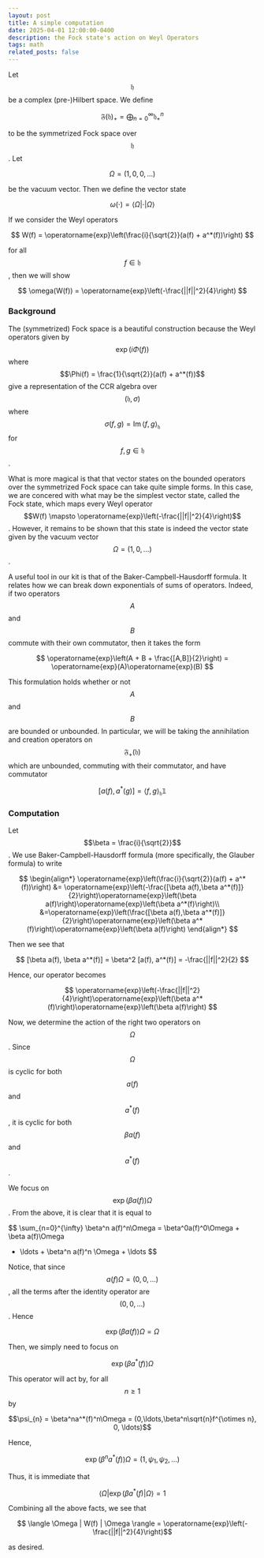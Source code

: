 ```yaml
---
layout: post
title: A simple computation
date: 2025-04-01 12:00:00-0400
description: the Fock state's action on Weyl Operators 
tags: math
related_posts: false
---
```


Let $$\mathfrak{h}$$ be a complex (pre-)Hilbert space. We define 

$$
\mathfrak{F}(\mathfrak{h})_{+} = \bigoplus_{n=0}^{\infty} \mathfrak{h}^{n}_{+}
$$

to be the symmetrized Fock space over $$\mathfrak{h}$$. Let 

$$
\Omega = (1,0,0,\ldots)
$$

be the vacuum vector. Then we define the vector state 

$$
\omega(\cdot) = \langle \Omega | \cdot | \Omega \rangle
$$

If we consider the Weyl operators

$$
W(f) = \operatorname{exp}\left(\frac{i}{\sqrt{2}}(a(f) + a^*(f))\right)
$$ 

for all $$f \in \mathfrak{h}$$, then we will show

$$
\omega(W(f)) = \operatorname{exp}\left(-\frac{||f||^2}{4}\right)
$$

### Background

The (symmetrized) Fock space is a beautiful construction because the Weyl operators given
by $$\operatorname{exp}(i\Phi(f))$$ where $$\Phi(f) = \frac{1}{\sqrt{2}}(a(f) + a^*(f))$$ give a representation of the CCR algebra over $$(\mathfrak{h}, \sigma)$$ where $$\sigma(f,g) = \operatorname{Im}\langle f,g\rangle_{\mathfrak{h}}$$ for $$f,g\in\mathfrak{h}$$.

What is more magical is that that vector states on the bounded operators over
the symmetrized Fock space can take quite simple forms. In this case, we are
concered with what may be the simplest vector state, called the Fock state,
which maps every Weyl operator $$W(f) \mapsto
\operatorname{exp}\left(-\frac{||f||^2}{4}\right)$$. However, it remains to be
shown that this state is indeed the vector state given by the vacuum vector
$$\Omega = (1, 0, \ldots)$$. 

A useful tool in our kit is that of the Baker-Campbell-Hausdorff formula. It
relates how we can break down exponentials of sums of operators. Indeed, if two
operators $$A$$ and $$B$$ commute with their own commutator, then it takes the
form 

$$
\operatorname{exp}\left(A + B + \frac{[A,B]}{2}\right)
= \operatorname{exp}(A)\operatorname{exp}(B)
$$

This formulation holds whether or not $$A$$ and $$B$$ are bounded or unbounded.
In particular, we will be taking the annihilation and creation operators on
$$\mathfrak{F}_{+}(\mathfrak{h})$$ which are unbounded, commuting with their
commutator, and have commutator 

$$
[a(f), a^*(g)] = \langle f, g\rangle_{\mathfrak{h}} \mathbb{1}
$$

### Computation

Let $$\beta = \frac{i}{\sqrt{2}}$$. We use Baker-Campbell-Hausdorff formula (more specifically, the Glauber formula) to write

$$
\begin{align*}
\operatorname{exp}\left(\frac{i}{\sqrt{2}}(a(f) + a^*(f))\right)
&= \operatorname{exp}\left(-\frac{[\beta a(f),\beta a^*(f)]}{2}\right)\operatorname{exp}\left(\beta a(f)\right)\operatorname{exp}\left(\beta a^*(f)\right)\\
&=\operatorname{exp}\left(\frac{[\beta a(f),\beta a^*(f)]}{2}\right)\operatorname{exp}\left(\beta a^*(f)\right)\operatorname{exp}\left(\beta a(f)\right)
\end{align*}
$$

Then we see that 

$$
[\beta a(f), \beta a^*(f)] = \beta^2 [a(f), a^*(f)] = -\frac{||f||^2}{2}
$$

Hence, our operator becomes 

$$
\operatorname{exp}\left(-\frac{||f||^2}{4}\right)\operatorname{exp}\left(\beta
a^*(f)\right)\operatorname{exp}\left(\beta a(f)\right)
$$


Now, we determine the action of the right two operators on $$\Omega$$. Since
$$\Omega$$ is cyclic for both $$a(f)$$ and $$a^*(f)$$, it is cyclic for both $$\beta
a(f)$$ and $$ a^*(f)$$.

We focus on $$ \exp(\beta a(f))\Omega $$. From the above, it is clear that it
is equal to 

$$
\sum_{n=0}^{\infty} \beta^n a(f)^n\Omega = \beta^0a(f)^0\Omega + \beta a(f)\Omega
+ \ldots + \beta^n a(f)^n \Omega + \ldots
$$

Notice, that since $$a(f) \Omega = (0,0,\ldots)$$, all the terms after the
identity operator are $$(0,0,\ldots)$$. Hence 

$$\operatorname{exp}\left(\beta a(f) \right)\Omega = \Omega$$ 

Then, we simply need to focus on 

$$\operatorname{exp}\left(\beta a^*(f)\right)\Omega$$

This operator will act by, for all $$n\geq 1$$ by 

$$\psi_{n} = \beta^na^*(f)^n\Omega = (0,\ldots,\beta^n\sqrt{n}f^{\otimes n}, 0, \ldots)$$

Hence, 

$$\operatorname{exp}\left(\beta^n a^*(f)\right)\Omega = (1, \psi_1,
\psi_2,\ldots)$$

Thus, it is immediate that 

$$\langle \Omega| \exp(\beta a^*(f) | \Omega \rangle = 1$$ 

Combining all the above facts, we see that 

$$ \langle \Omega | W(f) | \Omega \rangle
= \operatorname{exp}\left(-\frac{||f||^2}{4}\right)$$ 

as desired.


